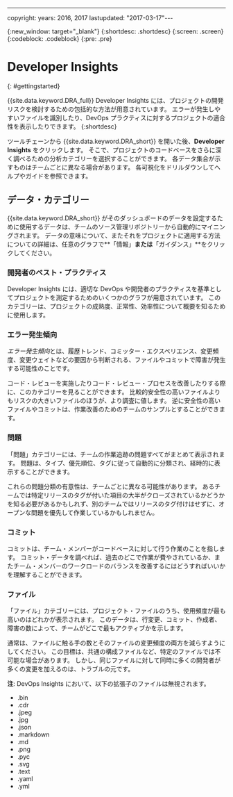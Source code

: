 ---

copyright:
  years: 2016, 2017
lastupdated: "2017-03-17"---

{:new_window: target="_blank"}
{:shortdesc: .shortdesc}
{:screen: .screen}
{:codeblock: .codeblock}
{:pre: .pre}

# Developer Insights
{: #gettingstarted}

{{site.data.keyword.DRA_full}} Developer Insights には、プロジェクトの開発リスクを検討するための包括的な方法が用意されています。
エラーが発生しやすいファイルを識別したり、DevOps プラクティスに対するプロジェクトの適合性を表示したりできます。
{:shortdesc}

ツールチェーンから {{site.data.keyword.DRA_short}} を開いた後、**Developer Insights** をクリックします。
そこで、プロジェクトのコードベースをさらに深く調べるための分析カテゴリーを選択することができます。
各データ集合が示すものはチームごとに異なる場合があります。
各可視化をドリルダウンしてヘルプやガイドを参照できます。
 

## データ・カテゴリー
{{site.data.keyword.DRA_short}} がそのダッシュボードのデータを設定するために使用するデータは、チームのソース管理リポジトリーから自動的にマイニングされます。
データの意味について、またそれをプロジェクトに適用する方法についての詳細は、任意のグラフで**「情報」**または**「ガイダンス」**をクリックしてください。


### 開発者のベスト・プラクティス

Developer Insights には、適切な DevOps や開発者のプラクティスを基準としてプロジェクトを測定するためのいくつかのグラフが用意されています。
このカテゴリーは、プロジェクトの成熟度、正常性、効率性について概要を知るために使用します。
 

### エラー発生傾向

*エラー発生傾向*とは、履歴トレンド、コミッター・エクスペリエンス、変更頻度、変更ウェイトなどの要因から判断される、ファイルやコミットで障害が発生する可能性のことです。
 

コード・レビューを実施したりコード・レビュー・プロセスを改善したりする際に、このカテゴリーを見ることができます。
比較的安全性の高いファイルよりもリスクの大きいファイルのほうが、より調査に値します。
逆に安全性の高いファイルやコミットは、作業改善のためのチームのサンプルとすることができます。


### 問題

「問題」カテゴリーには、チームの作業追跡の問題すべてがまとめて表示されます。
問題は、タイプ、優先順位、タグに従って自動的に分類され、経時的に表示することができます。
 

これらの問題分類の有意性は、チームごとに異なる可能性があります。
あるチームでは特定リリースのタグが付いた項目の大半がクローズされているかどうかを知る必要があるかもしれず、別のチームではリリースのタグ付けはせずに、オープンな問題を優先して作業しているかもしれません。
  

### コミット

コミットは、チーム・メンバーがコードベースに対して行う作業のことを指します。
コミット・データを調べれば、過去のどこで作業が費やされているか、またチーム・メンバーのワークロードのバランスを改善するにはどうすればいいかを理解することができます。
 

### ファイル

「ファイル」カテゴリーには、プロジェクト・ファイルのうち、使用頻度が最も高いのはどれかが表示されます。
このデータは、行変更、コミット、作成者、障害の数によって、チームがどこで最もアクティブかを示します。
 

通常は、ファイルに触る手の数とそのファイルの変更頻度の両方を減らすようにしてください。
この目標は、共通の構成ファイルなど、特定のファイルでは不可能な場合があります。
しかし、同じファイルに対して同時に多くの開発者が多くの変更を加えるのは、トラブルの元です。
 

**注**: DevOps Insights において、以下の拡張子のファイルは無視されます。


* .bin
* .cdr
* .jpeg
* .jpg
* .json
* .markdown
* .md
* .png
* .pyc
* .svg
* .text
* .yaml
* .yml

